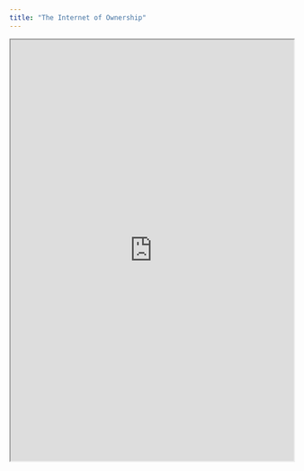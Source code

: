 ```yaml
---
title: "The Internet of Ownership"
---
```



<iframe height="750" width="100%" src="https://ewelton.github.io/ktest/wiki.html#The%20Internet%20of%20Ownership"></iframe>
